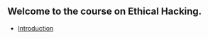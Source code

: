 
## Welcome to the course on Ethical Hacking.

-  [Introduction](https://janjuaarsh.github.io/CyberSecurity/Introduction.md)

